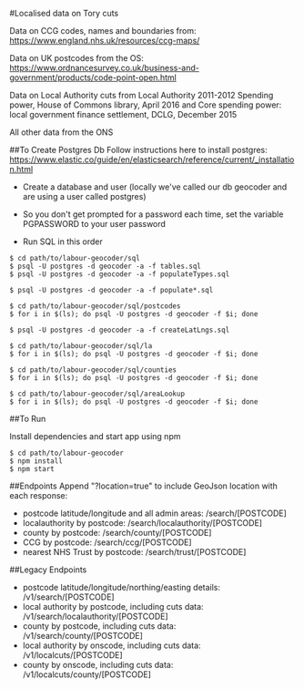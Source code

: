 #Localised data on Tory cuts

Data on CCG codes, names and boundaries from: https://www.england.nhs.uk/resources/ccg-maps/

Data on UK postcodes from the OS: https://www.ordnancesurvey.co.uk/business-and-government/products/code-point-open.html

Data on Local Authority cuts from Local Authority 2011-2012 Spending power, House of Commons library, April 2016 and Core spending power: local government finance settlement, DCLG, December 2015

All other data from the ONS

##To Create Postgres Db
Follow instructions here to install postgres: https://www.elastic.co/guide/en/elasticsearch/reference/current/_installation.html

- Create a database and user (locally we've called our db geocoder and are using a user called postgres)

- So you don't get prompted for a password each time, set the variable PGPASSWORD to your user password

- Run SQL in this order
``` 
$ cd path/to/labour-geocoder/sql
$ psql -U postgres -d geocoder -a -f tables.sql
$ psql -U postgres -d geocoder -a -f populateTypes.sql

$ psql -U postgres -d geocoder -a -f populate*.sql

$ cd path/to/labour-geocoder/sql/postcodes
$ for i in $(ls); do psql -U postgres -d geocoder -f $i; done

$ psql -U postgres -d geocoder -a -f createLatLngs.sql

$ cd path/to/labour-geocoder/sql/la
$ for i in $(ls); do psql -U postgres -d geocoder -f $i; done

$ cd path/to/labour-geocoder/sql/counties
$ for i in $(ls); do psql -U postgres -d geocoder -f $i; done

$ cd path/to/labour-geocoder/sql/areaLookup
$ for i in $(ls); do psql -U postgres -d geocoder -f $i; done
```

##To Run

Install dependencies and start app using npm
```
$ cd path/to/labour-geocoder
$ npm install
$ npm start
```

##Endpoints
Append "?location=true" to include GeoJson location with each response:
- postcode latitude/longitude and all admin areas: /search/[POSTCODE]
- localauthority by postcode: /search/localauthority/[POSTCODE]
- county by postcode: /search/county/[POSTCODE]
- CCG by postcode: /search/ccg/[POSTCODE]
- nearest NHS Trust by postcode: /search/trust/[POSTCODE]


##Legacy Endpoints
- postcode latitude/longitude/northing/easting details: /v1/search/[POSTCODE]
- local authority by postcode, including cuts data: /v1/search/localauthority/[POSTCODE]
- county by postcode, including cuts data: /v1/search/county/[POSTCODE]
- local authority by onscode, including cuts data: /v1/localcuts/[POSTCODE]
- county by onscode, including cuts data: /v1/localcuts/county/[POSTCODE]